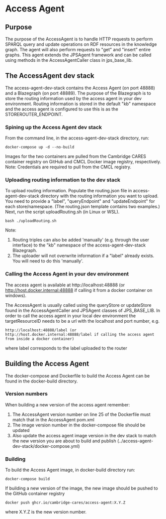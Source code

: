 # Access Agent

## Purpose

The purpose of the AccessAgent is to handle HTTP requests to perform SPARQL query and update operations on RDF resources in the knowledge graph. 
The agent will also perform requests to "get" and "insert" entire graphs. This agent extends the JPSAgent framework and can be called using methods 
in the AccessAgentCaller class in jps_base_lib.

## The AccessAgent dev stack

The access-agent-dev-stack contains the Access Agent (on port 48888) and a Blazegraph (on port 48889). The purpose of the Blazegraph is to store the routing information used by the access agent in your dev environment. 
Routing information is stored in the default "kb" namespace and the access agent is configured to use this is as the STOREROUTER_ENDPOINT.

### Spining up the Access Agent dev stack

From the command line, in the access-agent-dev-stack directory, run:
```
docker-compose up -d --no-build
```
Images for the two containers are pulled from the Cambridge CARES container registry on GitHub and CMCL Docker image registry, respectively. 
Note: Credentials are required to pull from the CMCL registry. 

### Uploading routing information to the dev stack
To upload routing information. 
Populate the routing.json file in access-agent-dev-stack directory with the routing information you want to upload.
You need to provide a "label", "queryEndpoint" and "updateEndpoint" for each store/namespace. (The routing.json template contains two examples.)
Next, run the script uploadRouting.sh (in Linux or WSL).
```
bash ./uploadRouting.sh
```
Note: 
1. Routing triples can also be added 'manually' (e.g. through the user interface) to the "kb" namespace of the access-agent-dev-stack Blazegraph. 
2. The uploader will not overwrite information if a "label" already exists. You will need to do this 'manually'.

### Calling the Access Agent in your dev environment 

The access agent is available at http://localhost:48888 (or http://host.docker.internal:48888 if calling it from a docker container on windows).

The AccessAgent is usually called using the queryStore or updateStore found in the AccessAgentCaller and JPSAgent classes of JPS_BASE_LIB.
In order to call the access agent in your local dev environment the targetResourceID needs to be a url with the localhost and port number, e.g.
```
http://localhost:48888/label (or http://host.docker.internal:48888/label if calling the access agent from inside a docker container)
```
where label corresponds to the label uploaded to the router

## Building the Access Agent

The docker-compose and Dockerfile to build the Access Agent can be found in the docker-build directory.

### Version numbers
When building a new version of the access agent remember:
1. The AccessAgent version number on line 25 of the Dockerfile must match that in the AccessAgent pom.xml
2. The image version number in the docker-compose file should be updated
3. Also update the access agent image version in the dev stack to match the new version you are about to build and publish (../access-agent-dev-stack/docker-compose.yml)

### Building
To build the Access Agent image, in docker-build directory run:
```
docker-compose build
```

If building a new version of the image, the new image should be pushed to the GitHub container registry
```
docker push ghcr.io/cambridge-cares/access-agent:X.Y.Z
```
where X.Y.Z is the new version number.

